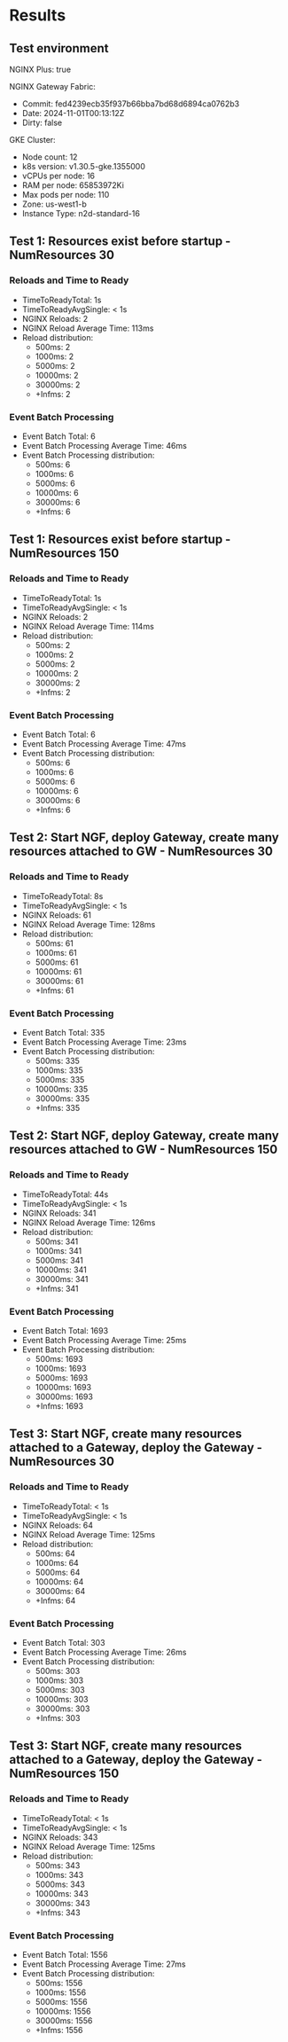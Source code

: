 # Results

## Test environment

NGINX Plus: true

NGINX Gateway Fabric:

- Commit: fed4239ecb35f937b66bba7bd68d6894ca0762b3
- Date: 2024-11-01T00:13:12Z
- Dirty: false

GKE Cluster:

- Node count: 12
- k8s version: v1.30.5-gke.1355000
- vCPUs per node: 16
- RAM per node: 65853972Ki
- Max pods per node: 110
- Zone: us-west1-b
- Instance Type: n2d-standard-16

## Test 1: Resources exist before startup - NumResources 30

### Reloads and Time to Ready

- TimeToReadyTotal: 1s
- TimeToReadyAvgSingle: < 1s
- NGINX Reloads: 2
- NGINX Reload Average Time: 113ms
- Reload distribution:
	- 500ms: 2
	- 1000ms: 2
	- 5000ms: 2
	- 10000ms: 2
	- 30000ms: 2
	- +Infms: 2

### Event Batch Processing

- Event Batch Total: 6
- Event Batch Processing Average Time: 46ms
- Event Batch Processing distribution:
	- 500ms: 6
	- 1000ms: 6
	- 5000ms: 6
	- 10000ms: 6
	- 30000ms: 6
	- +Infms: 6

## Test 1: Resources exist before startup - NumResources 150

### Reloads and Time to Ready

- TimeToReadyTotal: 1s
- TimeToReadyAvgSingle: < 1s
- NGINX Reloads: 2
- NGINX Reload Average Time: 114ms
- Reload distribution:
	- 500ms: 2
	- 1000ms: 2
	- 5000ms: 2
	- 10000ms: 2
	- 30000ms: 2
	- +Infms: 2

### Event Batch Processing

- Event Batch Total: 6
- Event Batch Processing Average Time: 47ms
- Event Batch Processing distribution:
	- 500ms: 6
	- 1000ms: 6
	- 5000ms: 6
	- 10000ms: 6
	- 30000ms: 6
	- +Infms: 6

## Test 2: Start NGF, deploy Gateway, create many resources attached to GW - NumResources 30

### Reloads and Time to Ready

- TimeToReadyTotal: 8s
- TimeToReadyAvgSingle: < 1s
- NGINX Reloads: 61
- NGINX Reload Average Time: 128ms
- Reload distribution:
	- 500ms: 61
	- 1000ms: 61
	- 5000ms: 61
	- 10000ms: 61
	- 30000ms: 61
	- +Infms: 61

### Event Batch Processing

- Event Batch Total: 335
- Event Batch Processing Average Time: 23ms
- Event Batch Processing distribution:
	- 500ms: 335
	- 1000ms: 335
	- 5000ms: 335
	- 10000ms: 335
	- 30000ms: 335
	- +Infms: 335

## Test 2: Start NGF, deploy Gateway, create many resources attached to GW - NumResources 150

### Reloads and Time to Ready

- TimeToReadyTotal: 44s
- TimeToReadyAvgSingle: < 1s
- NGINX Reloads: 341
- NGINX Reload Average Time: 126ms
- Reload distribution:
	- 500ms: 341
	- 1000ms: 341
	- 5000ms: 341
	- 10000ms: 341
	- 30000ms: 341
	- +Infms: 341

### Event Batch Processing

- Event Batch Total: 1693
- Event Batch Processing Average Time: 25ms
- Event Batch Processing distribution:
	- 500ms: 1693
	- 1000ms: 1693
	- 5000ms: 1693
	- 10000ms: 1693
	- 30000ms: 1693
	- +Infms: 1693

## Test 3: Start NGF, create many resources attached to a Gateway, deploy the Gateway - NumResources 30

### Reloads and Time to Ready

- TimeToReadyTotal: < 1s
- TimeToReadyAvgSingle: < 1s
- NGINX Reloads: 64
- NGINX Reload Average Time: 125ms
- Reload distribution:
	- 500ms: 64
	- 1000ms: 64
	- 5000ms: 64
	- 10000ms: 64
	- 30000ms: 64
	- +Infms: 64

### Event Batch Processing

- Event Batch Total: 303
- Event Batch Processing Average Time: 26ms
- Event Batch Processing distribution:
	- 500ms: 303
	- 1000ms: 303
	- 5000ms: 303
	- 10000ms: 303
	- 30000ms: 303
	- +Infms: 303

## Test 3: Start NGF, create many resources attached to a Gateway, deploy the Gateway - NumResources 150

### Reloads and Time to Ready

- TimeToReadyTotal: < 1s
- TimeToReadyAvgSingle: < 1s
- NGINX Reloads: 343
- NGINX Reload Average Time: 125ms
- Reload distribution:
	- 500ms: 343
	- 1000ms: 343
	- 5000ms: 343
	- 10000ms: 343
	- 30000ms: 343
	- +Infms: 343

### Event Batch Processing

- Event Batch Total: 1556
- Event Batch Processing Average Time: 27ms
- Event Batch Processing distribution:
	- 500ms: 1556
	- 1000ms: 1556
	- 5000ms: 1556
	- 10000ms: 1556
	- 30000ms: 1556
	- +Infms: 1556

